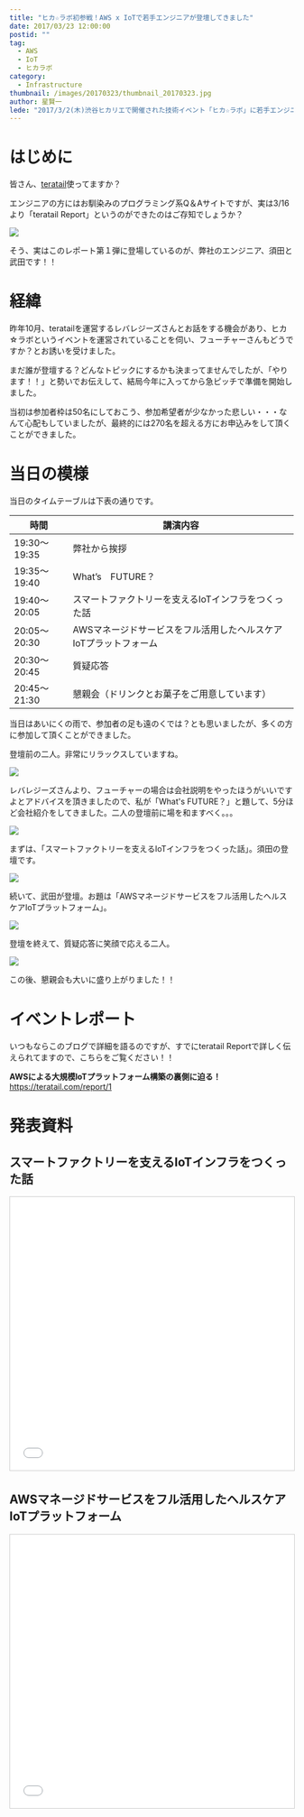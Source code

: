 ```yaml
---
title: "ヒカ☆ラボ初参戦！AWS x IoTで若手エンジニアが登壇してきました"
date: 2017/03/23 12:00:00
postid: ""
tag:
  - AWS
  - IoT
  - ヒカラボ
category:
  - Infrastructure
thumbnail: /images/20170323/thumbnail_20170323.jpg
author: 星賢一
lede: "2017/3/2(木)渋谷ヒカリエで開催された技術イベント「ヒカ☆ラボ」に若手エンジニアが登壇してきました。"
---
```

# はじめに

皆さん、[teratail](https://teratail.com/)使ってますか？

エンジニアの方にはお馴染みのプログラミング系Q＆Aサイトですが、実は3/16より「teratail Report」というのができたのはご存知でしょうか？

<img src="/images/20170323/photo_20170323_01.jpeg" loading="lazy">


そう、実はこのレポート第１弾に登場しているのが、弊社のエンジニア、須田と武田です！！

# 経緯

昨年10月、teratailを運営するレバレジーズさんとお話をする機会があり、ヒカ☆ラボというイベントを運営されていることを伺い、フューチャーさんもどうですか？とお誘いを受けました。

まだ誰が登壇する？どんなトピックにするかも決まってませんでしたが、「やります！！」と勢いでお伝えして、結局今年に入ってから急ピッチで準備を開始しました。

当初は参加者枠は50名にしておこう、参加希望者が少なかった悲しい・・・なんて心配もしていましたが、最終的には270名を超える方にお申込みをして頂くことができました。


# 当日の模様

当日のタイムテーブルは下表の通りです。

| 時間         | 講演内容                                                         |
|--------------|------------------------------------------------------------------|
| 19:30～19:35 | 弊社から挨拶                                                     |
| 19:35～19:40 | What’s　FUTURE？                                                 |
| 19:40～20:05 | スマートファクトリーを支えるIoTインフラをつくった話              |
| 20:05～20:30 | AWSマネージドサービスをフル活用したヘルスケアIoTプラットフォーム |
| 20:30～20:45 | 質疑応答                                                         |
| 20:45～21:30 | 懇親会（ドリンクとお菓子をご用意しています）                     |

当日はあいにくの雨で、参加者の足も遠のくでは？とも思いましたが、多くの方に参加して頂くことができました。

登壇前の二人。非常にリラックスしていますね。

<img src="/images/20170323/photo_20170323_02.jpeg" loading="lazy">


レバレジーズさんより、フューチャーの場合は会社説明をやったほうがいいですよとアドバイスを頂きましたので、私が「What's FUTURE？」と題して、5分ほど会社紹介をしてきました。二人の登壇前に場を和ますべく。。。

<img src="/images/20170323/photo_20170323_03.jpeg" loading="lazy">

まずは、「スマートファクトリーを支えるIoTインフラをつくった話」。須田の登壇です。

<img src="/images/20170323/photo_20170323_04.jpeg" loading="lazy">

続いて、武田が登壇。お題は「AWSマネージドサービスをフル活用したヘルスケアIoTプラットフォーム」。

<img src="/images/20170323/photo_20170323_05.jpeg" loading="lazy">

登壇を終えて、質疑応答に笑顔で応える二人。

<img src="/images/20170323/photo_20170323_06.jpeg" loading="lazy">

この後、懇親会も大いに盛り上がりました！！


# イベントレポート

いつもならこのブログで詳細を語るのですが、すでにteratail Reportで詳しく伝えられてますので、こちらをご覧ください！！

**AWSによる大規模IoTプラットフォーム構築の裏側に迫る！**
https://teratail.com/report/1

# 発表資料

## スマートファクトリーを支えるIoTインフラをつくった話

<iframe src="//www.slideshare.net/slideshow/embed_code/key/xq03ILeKwqoMS" width="595" height="485" frameborder="0" marginwidth="0" marginheight="0" scrolling="no" style="border:1px solid #CCC; border-width:1px; margin-bottom:5px; max-width: 100%;" allowfullscreen> </iframe>

## AWSマネージドサービスをフル活用したヘルスケアIoTプラットフォーム

<iframe src="//www.slideshare.net/slideshow/embed_code/key/CohUlWFppkQqoA" width="595" height="485" frameborder="0" marginwidth="0" marginheight="0" scrolling="no" style="border:1px solid #CCC; border-width:1px; margin-bottom:5px; max-width: 100%;" allowfullscreen> </iframe>


